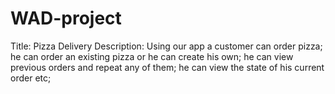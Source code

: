 # WAD-project
Title: Pizza Delivery
Description: 
Using our app a customer can order pizza;
he can order an existing pizza or he can create his own;
he can view previous orders and repeat any of them;
he can view the state of his current order etc;

